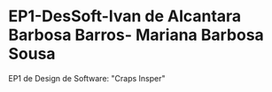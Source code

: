 # EP1-DesSoft-Ivan de Alcantara Barbosa Barros- Mariana Barbosa Sousa
 EP1 de Design de Software: "Craps Insper"